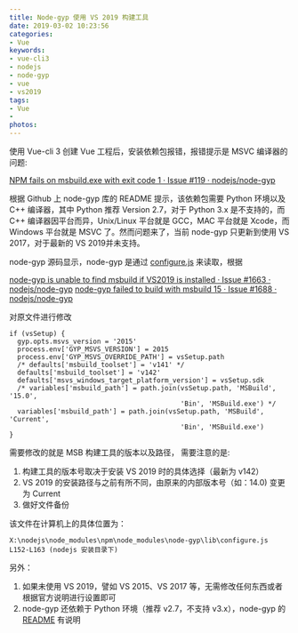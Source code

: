 ```yaml
---
title: Node-gyp 使用 VS 2019 构建工具
date: 2019-03-02 10:23:56
categories:
- Vue
keywords:
- vue-cli3
- nodejs
- node-gyp
- vue
- vs2019
tags:
- Vue
-
photos:
---
```


使用 Vue-cli 3 创建 Vue 工程后，安装依赖包报错，报错提示是 MSVC 编译器的问题:

[NPM fails on msbuild.exe with exit code 1 · Issue #119 · nodejs/node-gyp](https://github.com/nodejs/node-gyp/issues/119)

根据 Github 上 node-gyp 库的 README 提示，该依赖包需要 Python 环境以及 C++ 编译器，其中 Python 推荐 Version 2.7，对于 Python 3.x 是不支持的，而 C++ 编译器因平台而异，Unix/Linux 平台就是 GCC，MAC 平台就是 Xcode，而 Windows 平台就是 MSVC 了。然而问题来了，当前 node-gyp 只更新到使用 VS 2017，对于最新的 VS 2019并未支持。

node-gyp 源码显示，node-gyp 是通过 [configure.js](https://github.com/nodejs/node-gyp/blob/master/lib/configure.js#L147-L158) 来读取，根据

[node-gyp is unable to find msbuild if VS2019 is installed · Issue #1663 · nodejs/node-gyp](https://github.com/nodejs/node-gyp/issues/1663)
[node-gyp failed to build with msbuild 15 · Issue #1688 · nodejs/node-gyp](https://github.com/nodejs/node-gyp/issues/1688)

对原文件进行修改

```
if (vsSetup) {
  gyp.opts.msvs_version = '2015'
  process.env['GYP_MSVS_VERSION'] = 2015
  process.env['GYP_MSVS_OVERRIDE_PATH'] = vsSetup.path
  /* defaults['msbuild_toolset'] = 'v141' */
  defaults['msbuild_toolset'] = 'v142'
  defaults['msvs_windows_target_platform_version'] = vsSetup.sdk
  /* variables['msbuild_path'] = path.join(vsSetup.path, 'MSBuild', '15.0',
                                           'Bin', 'MSBuild.exe') */
  variables['msbuild_path'] = path.join(vsSetup.path, 'MSBuild', 'Current',
                                           'Bin', 'MSBuild.exe')
}
```

需要修改的就是 MSB 构建工具的版本以及路径，
需要注意的是:

1. 构建工具的版本号取决于安装 VS 2019 时的具体选择（最新为 v142）
2. VS 2019 的安装路径与之前有所不同，由原来的内部版本号（如：14.0) 变更为 Current
3. 做好文件备份

该文件在计算机上的具体位置为：

```
X:\nodejs\node_modules\npm\node_modules\node-gyp\lib\configure.js L152-L163 (nodejs 安装目录下)
```

另外：

1. 如果未使用 VS 2019，譬如 VS 2015、VS 2017 等，无需修改任何东西或者根据官方说明进行设置即可
2. node-gyp 还依赖于 Python 环境（推荐 v2.7，不支持 v3.x），node-gyp 的 [README](https://github.com/nodejs/node-gyp/blob/master/README.md) 有说明


